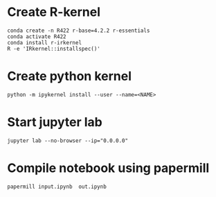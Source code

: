 # Create R-kernel
```
conda create -n R422 r-base=4.2.2 r-essentials
conda activate R422
conda install r-irkernel
R -e 'IRkernel::installspec()'
```

# Create python kernel
```
python -m ipykernel install --user --name=<NAME>
```

# Start jupyter lab
```
jupyter lab --no-browser --ip="0.0.0.0"
```

# Compile notebook using papermill
```
papermill input.ipynb  out.ipynb
```
